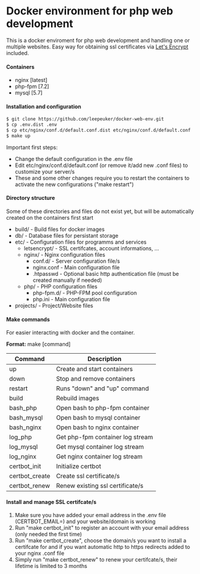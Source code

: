 # Docker environment for php web development 
This is a docker enviroment for php web development and handling one or multiple websites. Easy way for obtaining ssl certificates via [Let's Encrypt](https://letsencrypt.org/) included. 

#### Containers
- nginx [latest]
- php-fpm [7.2]
- mysql [5.7]

#### Installation and configuration

```sh
$ git clone https://github.com/leepeuker/docker-web-env.git
$ cp .env.dist .env
$ cp etc/nginx/conf.d/default.conf.dist etc/nginx/conf.d/default.conf
$ make up
```

Important first steps:
  - Change the default configuration in the .env file 
  - Edit etc/nginx/conf.d/default.conf (or remove it/add new .conf files) to customize your server/s
  - These and some other changes require you to restart the containers to activate the new configurations ("make restart")
  
#### Directory structure
Some of these directories and files do not exist yet, but will be automatically created on the containers first start
- build/ - Build files for docker images
- db/ - Database files for persistant storage
- etc/ - Configuration files for programms and services
  - letsencrypt/ - SSL certifcates, account informations, ...
  - nginx/ - Nginx configuration files 
    - conf.d/ - Server configuration file/s
    - nginx.conf - Main configuration file
    - .htpasswd - Optional basic http authentication file (must be created manually if needed)
  - php/ - PHP configuration files 
    - php-fpm.d/ - PHP-FPM pool configuration
    - php.ini - Main configuration file
- projects/ - Project/Website files

#### Make commands
For easier interacting with docker and the container.

 **Format:** make [command]

| Command | Description |
| ------ | ------ |
| up | Create and start containers |
| down | Stop and remove containers |
| restart | Runs "down" and "up" command |
| build | Rebuild images |
| bash_php | Open bash to php-fpm container |
| bash_mysql | Open bash to mysql container |
| bash_nginx | Open bash to nginx container |
| log_php | Get php-fpm container log stream |
| log_mysql | Get mysql container log stream |
| log_nginx | Get nginx container log stream |
| certbot_init | Initialize certbot |
| certbot_create | Create ssl certificate/s |
| certbot_renew | Renew existing ssl certificate/s |

#### Install and manage SSL certifcate/s
1. Make sure you have added your email address in the .env file (CERTBOT_EMAIL=) and your website/domain is working
2. Run "make certbot_init" to register an account with your email address (only needed the first time)
3. Run "make certbot_create", choose the domain/s you want to install a certifcate for and if you want automatic http to https redirects added to your nginx .conf file
4. Simply run "make certbot_renew" to renew your certifcate/s, their lifetime is limited to 3 months
